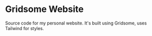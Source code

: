 # Gridsome Website

Source code for my personal website. It's built using Gridsome, uses Tailwind for styles.
